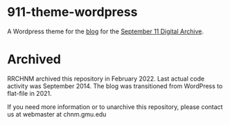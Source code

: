 # 911-theme-wordpress
A Wordpress theme for the [blog](https://911digitalarchive.org/news/) for the [September 11 Digital Archive](https://911digitalarchive.org/index.php).

# Archived
RRCHNM archived this repository in February 2022. Last actual code activity was September 2014. The blog was transitioned from WordPress to flat-file in 2021.

If you need more information or to unarchive this repository, please contact us at webmaster at chnm.gmu.edu

